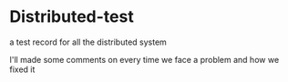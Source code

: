 # Distributed-test
a test record for all the distributed system

I'll made some comments on every time we face a problem and how we fixed it
